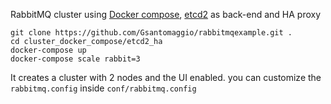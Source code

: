 RabbitMQ cluster using [Docker compose](https://docs.docker.com/compose/), [etcd2](https://github.com/coreos/etcd) as back-end and HA proxy

```
git clone https://github.com/Gsantomaggio/rabbitmqexample.git .
cd cluster_docker_compose/etcd2_ha
docker-compose up
docker-compose scale rabbit=3
```

It creates a cluster with 2 nodes and the UI enabled. 
you can customize the `rabbitmq.config` inside `conf/rabbitmq.config`